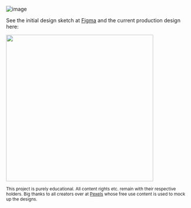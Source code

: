 ![image](https://user-images.githubusercontent.com/48943807/191544803-817105a1-8529-42cd-9aad-0842af3fb3ba.png)

See the initial design sketch at [Figma](https://www.figma.com/proto/aojSAyqTbrkbcIo2SFdRvZ/Swiftgram) and the current production design here:

<img src="https://user-images.githubusercontent.com/48943807/192797243-59d854e0-71be-43cd-96d8-463e9204d525.png" height="400" />


<sub>This project is purely educational. All content rights etc. remain with their respective holders. Big thanks to all creators over at [Pexels](https://www.pexels.com) whose free use content is used to mock up the designs.
